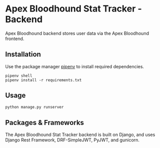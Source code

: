 # Apex Bloodhound Stat Tracker - Backend

Apex Bloodhound backend stores user data via the Apex Bloodhound frontend.

## Installation

Use the package manager [pipenv](https://pipenv.pypa.io/en/latest/) to install required dependencies.

```
pipenv shell
pipenv install -r requirements.txt
```

## Usage

```python
python manage.py runserver
```

## Packages & Frameworks
The Apex Bloodhound Stat Tracker backend is built on Django, and uses Django Rest Framework, DRF-SimpleJWT, PyJWT, and gunicorn.
